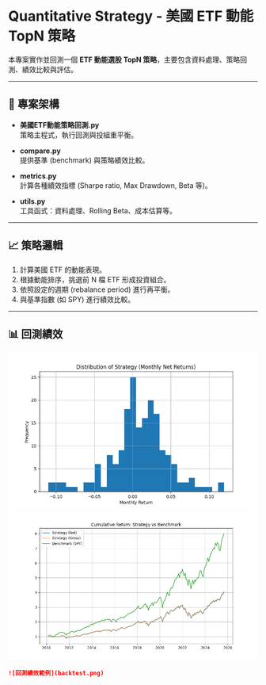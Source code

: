 # Quantitative Strategy - 美國 ETF 動能 TopN 策略

本專案實作並回測一個 **ETF 動能選股 TopN 策略**，主要包含資料處理、策略回測、績效比較與評估。  

---

## 📌 專案架構

- **美國ETF動能策略回測.py**  
  策略主程式，執行回測與投組重平衡。  

- **compare.py**  
  提供基準 (benchmark) 與策略績效比較。  

- **metrics.py**  
  計算各種績效指標 (Sharpe ratio, Max Drawdown, Beta 等)。  

- **utils.py**  
  工具函式：資料處理、Rolling Beta、成本估算等。  

---

## 📈 策略邏輯
1. 計算美國 ETF 的動能表現。  
2. 根據動能排序，挑選前 N 檔 ETF 形成投資組合。  
3. 依照設定的週期 (rebalance period) 進行再平衡。  
4. 與基準指數 (如 SPY) 進行績效比較。  

---

## 📊 回測績效

![alt text](策略報酬分配.png)
![alt text](累計報酬率.png)

```markdown
![回測績效範例](backtest.png)